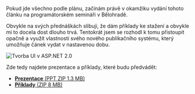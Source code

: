 <!-- dcterms:identifier = aspnetcz#82 -->
<!-- dcterms:title = Přednášky a příklady z Bělohradu ke stažení -->
<!-- dcterms:abstract = Na programátorském semináři v Bělohradě držím řeč na téma "tvorba uživatelského rozhraní v ASP.NET 2.0" neboli Master Pages a Themes. Zde je prezentace a příklady. -->
<!-- np9:categoryId = 6 -->
<!-- x4w:category = Akce a události -->
<!-- np9:authorId = 1 -->
<!-- np9:authorEmail = michal.valasek@altairis.cz -->
<!-- dcterms:creator = Michal Altair Valášek -->
<!-- dcterms:created = 2006-03-15T12:00:00+01:00 -->
<!-- dcterms:dateAccepted = 2006-03-15T12:00:00+01:00 -->

Pokud jde všechno podle plánu, začínám právě v okamžiku vydání tohoto článku na programátorském semináři v Bělohradě.

Obvykle na svých přednáškách slibuji, že dám příklady ke stažení a obvykle mi to docela dost dlouho trvá. Tentokrát jsem se rozhodl k tomu přistoupit opačně a využít vlastnosti svého nového publikačního systému, který umožňuje čánek vydat v nastavenou dobu.

 ![Tvorba UI v ASP.NET 2.0](https://www.cdn.altairis.cz/Blog/2006/20060315-Belohrad.png) 

Zde tedy najdete prezentace a příklady, které budu předvádět:

*   [ **Prezentace** (PPT ZIP 1.3 MB)](https://www.cdn.altairis.cz/Blog/2006/20060315-Belohrad-Prezentace.zip) 
*   [ **Příklady** (ZIP 8 MB)](https://www.cdn.altairis.cz/Blog/2006/20060315-Belohrad-Samples.zip) 